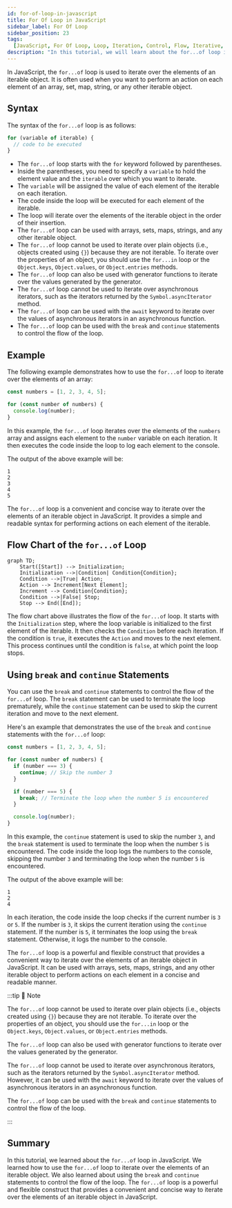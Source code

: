 ```yaml
---
id: for-of-loop-in-javascript
title: For Of Loop in JavaScript
sidebar_label: For Of Loop
sidebar_position: 23
tags:
  [JavaScript, For Of Loop, Loop, Iteration, Control, Flow, Iterative, Statements, Loops, Iteration, Iterating, Iterations]
description: "In this tutorial, we will learn about the for...of loop in JavaScript. We will learn how to use the for...of loop to iterate over the elements of an iterable object in JavaScript."
---
```


In JavaScript, the `for...of` loop is used to iterate over the elements of an iterable object. It is often used when you want to perform an action on each element of an array, set, map, string, or any other iterable object.

## Syntax

The syntax of the `for...of` loop is as follows:

```js title="app.js"
for (variable of iterable) {
  // code to be executed
}
```

- The `for...of` loop starts with the `for` keyword followed by parentheses.
- Inside the parentheses, you need to specify a `variable` to hold the element value and the `iterable` over which you want to iterate.
- The `variable` will be assigned the value of each element of the iterable on each iteration.
- The code inside the loop will be executed for each element of the iterable.
- The loop will iterate over the elements of the iterable object in the order of their insertion.
- The `for...of` loop can be used with arrays, sets, maps, strings, and any other iterable object.
- The `for...of` loop cannot be used to iterate over plain objects (i.e., objects created using `{}`) because they are not iterable. To iterate over the properties of an object, you should use the `for...in` loop or the `Object.keys`, `Object.values`, or `Object.entries` methods.
- The `for...of` loop can also be used with generator functions to iterate over the values generated by the generator.
- The `for...of` loop cannot be used to iterate over asynchronous iterators, such as the iterators returned by the `Symbol.asyncIterator` method.
- The `for...of` loop can be used with the `await` keyword to iterate over the values of asynchronous iterators in an asynchronous function.
- The `for...of` loop can be used with the `break` and `continue` statements to control the flow of the loop.

## Example

The following example demonstrates how to use the `for...of` loop to iterate over the elements of an array:

```js title="app.js"
const numbers = [1, 2, 3, 4, 5];

for (const number of numbers) {
  console.log(number);
}
```

In this example, the `for...of` loop iterates over the elements of the `numbers` array and assigns each element to the `number` variable on each iteration. It then executes the code inside the loop to log each element to the console.

The output of the above example will be:

```plaintext title="Output"
1
2
3
4
5
```

The `for...of` loop is a convenient and concise way to iterate over the elements of an iterable object in JavaScript. It provides a simple and readable syntax for performing actions on each element of the iterable.

## Flow Chart of the `for...of` Loop

```mermaid
graph TD;
    Start([Start]) --> Initialization;
    Initialization -->|Condition| Condition{Condition};
    Condition -->|True| Action;
    Action --> Increment[Next Element];
    Increment --> Condition{Condition};
    Condition -->|False| Stop;
    Stop --> End([End]);
```

The flow chart above illustrates the flow of the `for...of` loop. It starts with the `Initialization` step, where the loop variable is initialized to the first element of the iterable. It then checks the `Condition` before each iteration. If the condition is `true`, it executes the `Action` and moves to the next element. This process continues until the condition is `false`, at which point the loop stops.

## Using `break` and `continue` Statements

You can use the `break` and `continue` statements to control the flow of the `for...of` loop. The `break` statement can be used to terminate the loop prematurely, while the `continue` statement can be used to skip the current iteration and move to the next element.

Here's an example that demonstrates the use of the `break` and `continue` statements with the `for...of` loop:

```js title="app.js"
const numbers = [1, 2, 3, 4, 5];

for (const number of numbers) {
  if (number === 3) {
    continue; // Skip the number 3
  }

  if (number === 5) {
    break; // Terminate the loop when the number 5 is encountered
  }

  console.log(number);
}
```

In this example, the `continue` statement is used to skip the number `3`, and the `break` statement is used to terminate the loop when the number `5` is encountered. The code inside the loop logs the numbers to the console, skipping the number `3` and terminating the loop when the number `5` is encountered.

The output of the above example will be:

```plaintext title="Output"
1
2
4
```

In each iteration, the code inside the loop checks if the current number is `3` or `5`. If the number is `3`, it skips the current iteration using the `continue` statement. If the number is `5`, it terminates the loop using the `break` statement. Otherwise, it logs the number to the console.

The `for...of` loop is a powerful and flexible construct that provides a convenient way to iterate over the elements of an iterable object in JavaScript. It can be used with arrays, sets, maps, strings, and any other iterable object to perform actions on each element in a concise and readable manner.

:::tip 📝 Note

The `for...of` loop cannot be used to iterate over plain objects (i.e., objects created using `{}`) because they are not iterable. To iterate over the properties of an object, you should use the `for...in` loop or the `Object.keys`, `Object.values`, or `Object.entries` methods.

The `for...of` loop can also be used with generator functions to iterate over the values generated by the generator.

The `for...of` loop cannot be used to iterate over asynchronous iterators, such as the iterators returned by the `Symbol.asyncIterator` method. However, it can be used with the `await` keyword to iterate over the values of asynchronous iterators in an asynchronous function.

The `for...of` loop can be used with the `break` and `continue` statements to control the flow of the loop.

:::

## Summary

In this tutorial, we learned about the `for...of` loop in JavaScript. We learned how to use the `for...of` loop to iterate over the elements of an iterable object. We also learned about using the `break` and `continue` statements to control the flow of the loop. The `for...of` loop is a powerful and flexible construct that provides a convenient and concise way to iterate over the elements of an iterable object in JavaScript.